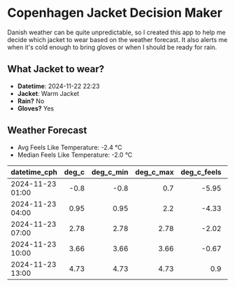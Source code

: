 
# Copenhagen Jacket Decision Maker

Danish weather can be quite unpredictable, so I created this app to help me decide which jacket to wear based on the weather forecast. 
It also alerts me when it's cold enough to bring gloves or when I should be ready for rain.

## What Jacket to wear?

- **Datetime**: 2024-11-22 22:23
- **Jacket**: Warm Jacket
- **Rain?** No
- **Gloves?** Yes

## Weather Forecast
- Avg Feels Like Temperature: -2.4 °C
- Median Feels Like Temperature: -2.0 °C

| datetime_cph     |   deg_c |   deg_c_min |   deg_c_max |   deg_c_feels | weather   | wind   | rain   |
|:-----------------|--------:|------------:|------------:|--------------:|:----------|:-------|:-------|
| 2024-11-23 01:00 |   -0.8  |       -0.8  |        0.7  |         -5.95 | Clouds    | Medium | None   |
| 2024-11-23 04:00 |    0.95 |        0.95 |        2.2  |         -4.33 | Clouds    | High   | None   |
| 2024-11-23 07:00 |    2.78 |        2.78 |        2.78 |         -2.02 | Clouds    | High   | None   |
| 2024-11-23 10:00 |    3.66 |        3.66 |        3.66 |         -0.67 | Clear     | High   | None   |
| 2024-11-23 13:00 |    4.73 |        4.73 |        4.73 |          0.9  | Clouds    | Medium | None   |
        